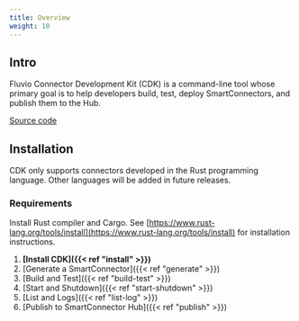 ```yaml
---
title: Overview 
weight: 10
---
```


## Intro

Fluvio Connector Development Kit (CDK) is a command-line tool whose primary goal is to help developers build, test, deploy SmartConnectors, and publish them to the Hub.

[Source code](https://github.com/infinyon/fluvio/tree/master/crates/cdk)

## Installation

CDK only supports connectors developed in the Rust programming language. Other languages will be added in future releases.

### Requirements

Install Rust compiler and Cargo. See [https://www.rust-lang.org/tools/install](https://www.rust-lang.org/tools/install) for installation instructions.

1. **[Install CDK]({{< ref "install" >}})**
2. [Generate a SmartConnector]({{< ref "generate" >}})
3. [Build and Test]({{< ref "build-test" >}})
4. [Start and Shutdown]({{< ref "start-shutdown" >}})
5. [List and Logs]({{< ref "list-log" >}})
6. [Publish to SmartConnector Hub]({{< ref "publish" >}})